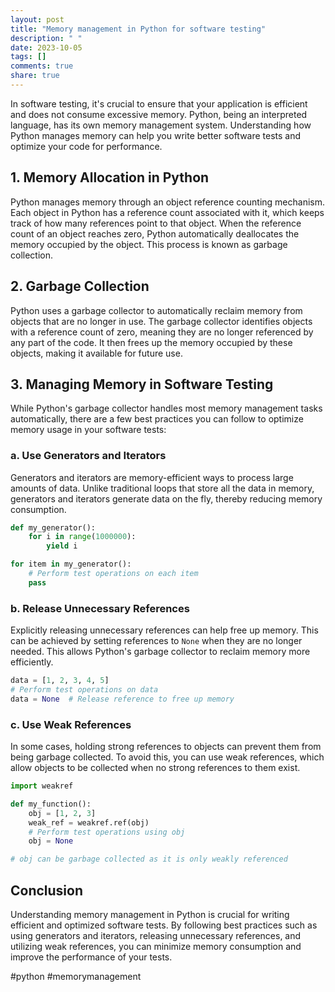 ```yaml
---
layout: post
title: "Memory management in Python for software testing"
description: " "
date: 2023-10-05
tags: []
comments: true
share: true
---
```


In software testing, it's crucial to ensure that your application is efficient and does not consume excessive memory. Python, being an interpreted language, has its own memory management system. Understanding how Python manages memory can help you write better software tests and optimize your code for performance.

## 1. Memory Allocation in Python

Python manages memory through an object reference counting mechanism. Each object in Python has a reference count associated with it, which keeps track of how many references point to that object. When the reference count of an object reaches zero, Python automatically deallocates the memory occupied by the object. This process is known as garbage collection.

## 2. Garbage Collection

Python uses a garbage collector to automatically reclaim memory from objects that are no longer in use. The garbage collector identifies objects with a reference count of zero, meaning they are no longer referenced by any part of the code. It then frees up the memory occupied by these objects, making it available for future use.

## 3. Managing Memory in Software Testing

While Python's garbage collector handles most memory management tasks automatically, there are a few best practices you can follow to optimize memory usage in your software tests:

### a. Use Generators and Iterators

Generators and iterators are memory-efficient ways to process large amounts of data. Unlike traditional loops that store all the data in memory, generators and iterators generate data on the fly, thereby reducing memory consumption.

```python
def my_generator():
    for i in range(1000000):
        yield i

for item in my_generator():
    # Perform test operations on each item
    pass
```

### b. Release Unnecessary References

Explicitly releasing unnecessary references can help free up memory. This can be achieved by setting references to `None` when they are no longer needed. This allows Python's garbage collector to reclaim memory more efficiently.

```python
data = [1, 2, 3, 4, 5]
# Perform test operations on data
data = None  # Release reference to free up memory
```

### c. Use Weak References

In some cases, holding strong references to objects can prevent them from being garbage collected. To avoid this, you can use weak references, which allow objects to be collected when no strong references to them exist.

```python
import weakref

def my_function():
    obj = [1, 2, 3]
    weak_ref = weakref.ref(obj)
    # Perform test operations using obj
    obj = None

# obj can be garbage collected as it is only weakly referenced
```

## Conclusion

Understanding memory management in Python is crucial for writing efficient and optimized software tests. By following best practices such as using generators and iterators, releasing unnecessary references, and utilizing weak references, you can minimize memory consumption and improve the performance of your tests.

#python #memorymanagement